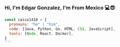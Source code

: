 ### Hi, I'm Edgar Gonzalez, I'm From Mexico 💻😎
```js
const caico1418 = {
  pronouns: "he" | "him",
  code: [Java, Python, Go, HTML, CSS, JavaScript],
  tools: [Node, React, Docker],
}
´´´
